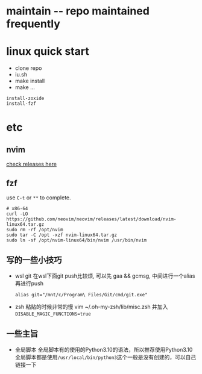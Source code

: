 # maintain -- repo maintained frequently

# linux quick start
- clone repo
- iu.sh
- make install
- make ...

```shell
install-zoxide
install-fzf
```

# etc

## nvim
[check releases here](https://github.com/neovim/neovim/releases)

## fzf
use `C-t` or `**` to complete.
```shell
# x86-64
curl -LO https://github.com/neovim/neovim/releases/latest/download/nvim-linux64.tar.gz
sudo rm -rf /opt/nvim
sudo tar -C /opt -xzf nvim-linux64.tar.gz
sudo ln -sf /opt/nvim-linux64/bin/nvim /usr/bin/nvim
```

## 写的一些小技巧

- wsl git
    在wsl下面git push比较烦, 可以先 gaa && gcmsg, 中间进行一个alias 再进行push
    ```shell
    alias git="/mnt/c/Program\ Files/Git/cmd/git.exe"
    ```
- zsh
    粘贴的时候非常的慢
    vim ~/.oh-my-zsh/lib/misc.zsh 并加入`DISABLE_MAGIC_FUNCTIONS=true`

    

## 一些主旨

- 全局脚本
    全局脚本有的使用的Python3.10的语法，所以推荐使用Python3.10
    全局脚本都是使用`/usr/local/bin/python3`这个一般是没有创建的，可以自己链接一下



